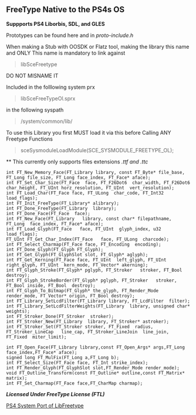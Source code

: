 
## FreeType Native to the PS4s OS

**Suppports PS4 Liborbis, SDL, and GLES**

Prototypes can be found here and in *proto-include.h*

When making a Stub with OOSDK or Flatz tool, making the library this name and ONLY This name
is mandatory to link against

>libSceFreetype

DO NOT MISNAME IT

Included in the folllowing system prx
>libSceFreeTypeOl.sprx

in the following syspath
>/system/common/lib/

To use this Library you first MUST load it via this before
Calling ANY Freetype Functions

>sceSysmoduleLoadModule(SCE_SYSMODULE_FREETYPE_OL);


** This currently only supports files extensions *.ttf and *.ttc**


```void FT_Set_Transform (FT_Face face, FT_Matrix* matrix, FT_Vector* delta);
int FT_New_Memory_Face(FT_Library library, const FT_Byte* file_base, FT_Long file_size, FT_Long face_index, FT_Face* aface);
int FT_Set_Char_Size(FT_Face  face, FT_F26Dot6  char_width, FT_F26Dot6 char_height, FT_UInt horz_resolution, FT_UInt  vert_resolution);
int FT_Load_Char(FT_Face face, FT_ULong  char_code, FT_Int32 load_flags);
int FT_Init_FreeType(FT_Library* alibrary);
int FT_Done_FreeType(FT_Library  library);
int FT_Done_Face(FT_Face  face);
int FT_New_Face(FT_Library   library, const char* filepathname, FT_Long  face_index, FT_Face* aface);
int FT_Load_Glyph(FT_Face   face, FT_UInt  glyph_index, u32 load_flags); 
FT_UInt FT_Get_Char_Index(FT_Face   face, FT_ULong  charcode);
int FT_Select_Charmap(FT_Face face, FT_Encoding  encoding);
int FT_Done_Glyph(FT_Glyph FT_Glyph);
int FT_Get_Glyph(FT_GlyphSlot slot, FT_Glyph* aglyph);
int FT_Get_Kerning(FT_Face face, FT_UInt  left_glyph, FT_UInt  right_glyph, FT_UInt  kern_mode, FT_Vector* akerning);
int FT_Glyph_Stroke(FT_Glyph* pglyph, FT_Stroker   stroker, FT_Bool  destroy);
int FT_Glyph_StrokeBorder(FT_Glyph* pglyph, FT_Stroker   stroker, FT_Bool inside, FT_Bool  destroy);
int FT_Glyph_To_Bitmap(FT_Glyph* the_glyph, FT_Render_Mode  render_mode, FT_Vector* origin, FT_Bool destroy);
int FT_Library_SetLcdFilter(FT_Library library, FT_LcdFilter  filter);
int FT_Library_SetLcdFilterWeights(FT_Library  library, unsigned char* weights);
int FT_Stroker_Done(FT_Stroker  stroker);
int FT_Stroker_New(FT_Library  library, FT_Stroker* astroker);
int FT_Stroker_Set(FT_Stroker stroker, FT_Fixed  radius, FT_Stroker_LineCap   line_cap, FT_Stroker_LineJoin  line_join, FT_Fixed  miter_limit);

int FT_Open_Face(FT_Library library,const FT_Open_Args* args,FT_Long face_index,FT_Face* aface);
signed long FT_MulFix(FT_Long a,FT_Long b);
int FT_Select_Size(FT_Face face, FT_Int strike_index);
int FT_Render_Glyph(FT_GlyphSlot slot,FT_Render_Mode render_mode);
void FT_Outline_Transform(const FT_Outline* outline,const FT_Matrix* matrix);
int FT_Set_Charmap(FT_Face face,FT_CharMap charmap);
```


***Licensed Under FreeType License (FTL)***

[PS4 System Port of LibFreetype](https://www.freetype.org/)

